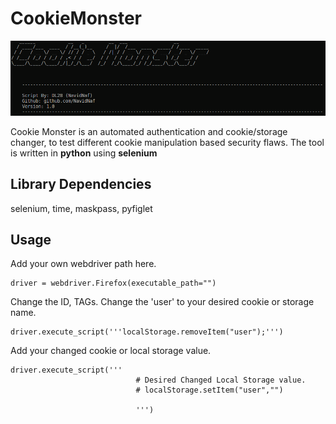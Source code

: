 # CookieMonster

![Title](Screenshot.png)

Cookie Monster is an automated authentication and cookie/storage changer, to test different cookie manipulation based security flaws. The tool is written in **python** using **selenium**

## Library Dependencies

selenium, time, maskpass, pyfiglet

## Usage

Add your own webdriver path here.

```
driver = webdriver.Firefox(executable_path="")
```

Change the ID, TAGs.
Change the 'user' to your desired cookie or storage name.

```
driver.execute_script('''localStorage.removeItem("user");''')
```

Add your changed cookie or local storage value.

```
driver.execute_script('''
                            # Desired Changed Local Storage value.
                            # localStorage.setItem("user","")

                            ''')
```
